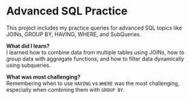 # Advanced SQL Practice

This project includes my practice queries for advanced SQL topics like JOINs, GROUP BY, HAVING, WHERE, and SubQueries.  

**What did I learn?**  
I learned how to combine data from multiple tables using JOINs, how to group data with aggregate functions, and how to filter data dynamically using subqueries.

**What was most challenging?**  
Remembering when to use `HAVING` vs `WHERE` was the most challenging, especially when combining them with `GROUP BY`.
